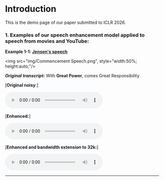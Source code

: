 # Introduction

This is the demo page of our paper submitted to ICLR 2026.


### 1. Examples of our speech enhancement model applied to speech from movies and YouTube:

**Example 1-1: [Jensen's speech](https://www.youtube.com/watch?v=zbzCiau3hWc&t=24s)**

<img src="img/Commencement Speech.png", style="width:50%; height:auto;"/>

***Original transcript:*** With **Great Power**, comes Great Responsibility  	

[**Original noisy**:]

<audio style="width:320px" controls="controls">
	<source src="wavs/Run_noisy.wav" type="audio/wav" />
</audio>

[**Enhanced:**]  

<audio style="width:320px" controls="controls">
	<source src="wavs/Run.wav" type="audio/wav" />
</audio>

[**Enhanced and bandwidth extension to 32k:**]  

<audio style="width:320px" controls="controls">
	<source src="wavs/Run_32k_kaiser_best.flac" type="audio/wav" />
</audio>

-----------------------------------------------------------

